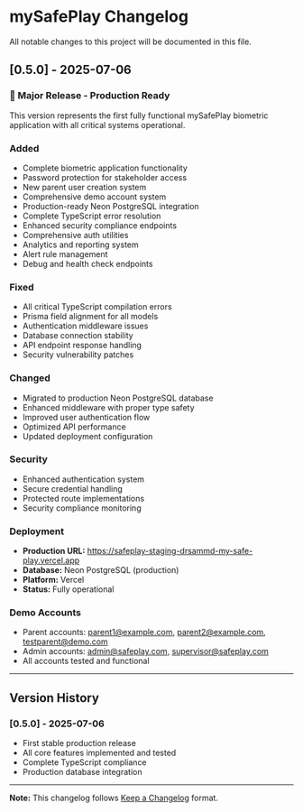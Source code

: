 # mySafePlay Changelog

All notable changes to this project will be documented in this file.

## [0.5.0] - 2025-07-06

### 🎉 Major Release - Production Ready

This version represents the first fully functional mySafePlay biometric application with all critical systems operational.

### Added
- Complete biometric application functionality
- Password protection for stakeholder access
- New parent user creation system
- Comprehensive demo account system
- Production-ready Neon PostgreSQL integration
- Complete TypeScript error resolution
- Enhanced security compliance endpoints
- Comprehensive auth utilities
- Analytics and reporting system
- Alert rule management
- Debug and health check endpoints

### Fixed
- All critical TypeScript compilation errors
- Prisma field alignment for all models
- Authentication middleware issues
- Database connection stability
- API endpoint response handling
- Security vulnerability patches

### Changed
- Migrated to production Neon PostgreSQL database
- Enhanced middleware with proper type safety
- Improved user authentication flow
- Optimized API performance
- Updated deployment configuration

### Security
- Enhanced authentication system
- Secure credential handling
- Protected route implementations
- Security compliance monitoring

### Deployment
- **Production URL:** https://safeplay-staging-drsammd-my-safe-play.vercel.app
- **Database:** Neon PostgreSQL (production)
- **Platform:** Vercel
- **Status:** Fully operational

### Demo Accounts
- Parent accounts: parent1@example.com, parent2@example.com, testparent@demo.com
- Admin accounts: admin@safeplay.com, supervisor@safeplay.com
- All accounts tested and functional

---

## Version History

### [0.5.0] - 2025-07-06
- First stable production release
- All core features implemented and tested
- Complete TypeScript compliance
- Production database integration

---

**Note:** This changelog follows [Keep a Changelog](https://keepachangelog.com/en/1.0.0/) format.
